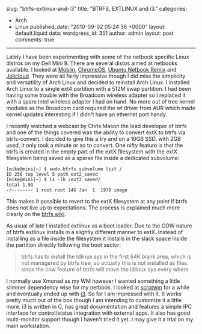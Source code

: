 slug: "btrfs-extlinux-and-i3"
title: "BTRFS, EXTLINUX and i3."
categories:
  - Arch
  - Linux
published_date: "2010-09-02 05:24:56 +0000"
layout: default.liquid
data:
  wordpress_id: 351
  author: admin
  layout: post
  comments: true
---
Lately I have been experimenting with some of the netbook specific Linux distros
on my Dell Mini 9. There are several distos aimed at netbooks available.
I looked at [Moblin][0], [ChromeOS][1], [Ubuntu Netbook
Remix][2] and [Jolicloud][3]. They were all fairly impressive though I did miss
the simplicity and versatility of Arch Linux and decided to reinstall Arch
Linux. I installed Arch Linux to a single ext4 partition with a 512M swap
partition. I had been having some trouble with the Broadcom wireless adapter so
I replaced it with a spare Intel wireless adapter I had on hand. No more out of
tree kernel modules as the Broadcom card required the wl driver from AUR which
made kernel updates interesting if I didn't have an ethernet port handy.

I recently watched a webcast by Chris Mason the lead developer of btrfs and one
of the things covered was the ability to convert extX to btrfs via
btrfs-convert. I decided to give this a try and on a 16GB SSD, with 2GB used, it
only took a minute or so to convert. One nifty feature is that the btrfs is
created in the empty part of the extX filesystem with the extX filesystem being
saved as a sparse file inside a dedicated subvolume:

	[mike@mini|~] $ sudo btrfs subvolume list /
	ID 256 top level 5 path ext2_saved
	[mike@mini|~] $ ls -lh /ext2_saved/
	total 1.9G
	-r-------- 1 root root 14G Jan  1  1970 image

This makes it possible to revert to the extX filesystem at any point if btrfs
does not live up to expectations. The process is explained much more clearly on
the [btrfs wiki][4].

As usual of late I installed extlinux as a boot loader. Due to the COW nature of
btrfs extlinux installs in a slightly different manner to extX. Instead of
installing as a file inside the filesystem it installs in the slack space inside
the partition directly following the boot sector:

> btrfs has to install the ldlinux.sys in the first 64K blank area, which
is not managered by btrfs tree, so actually this is not installed as files.
since the cow feature of btrfs will move the ldlinux.sys every where

I normally use Xmonad as my WM however I wanted something a little slimmer
dependency wise for my netbook. I looked at [scrotwm][5] for a while and
eventually ended up with [i3][6]. So far I am impressed with it. It works pretty
much out of the box though I am intending to customize it a little more. i3 is
written in C, has great documentation and features a simple IPC interface for
control/status integration with external apps. It also has good multi-monitor
support though I haven't tried it yet. I may give it a trial on my main
workstation.

[0]: http://moblin.org/
[1]: http://chromeos.hexxeh.net/
[2]: http://www.ubuntu.com/netbook
[3]: http://www.jolicloud.com/
[4]: https://btrfs.wiki.kernel.org/index.php/Conversion_from_Ext3
[5]: http://www.scrotwm.org/
[6]: http://i3.zekjur.net/

